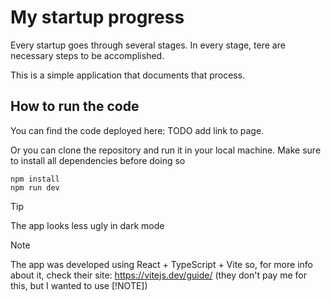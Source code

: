 # My startup progress

Every startup goes through several stages. In every stage, tere are necessary steps to be accomplished.

This is a simple application that documents that process.

## How to run the code

You can find the code deployed here: TODO add link to page.

Or you can clone the repository and run it in your local machine. Make sure to install all dependencies before doing so

```
npm install
npm run dev
```

> [!TIP]
> The app looks less ugly in dark mode

> [!NOTE]
> The app was developed using React + TypeScript + Vite so, for more info about it, check their site: https://vitejs.dev/guide/ (they don't pay me for this, but I wanted to use [!NOTE])
